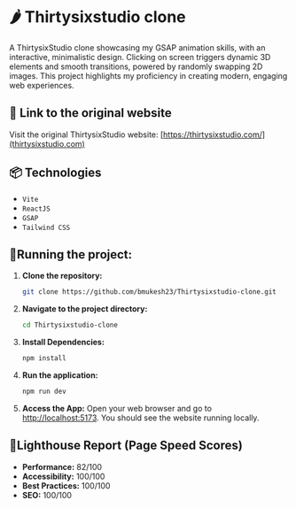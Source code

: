 # 🌶️ Thirtysixstudio clone
A ThirtysixStudio clone showcasing my GSAP animation skills, with an interactive, minimalistic design. Clicking on screen triggers dynamic 3D elements and smooth transitions, powered by randomly swapping 2D images. This project highlights my proficiency in creating modern, engaging web experiences.

## 🔗 Link to the original website
Visit the original ThirtysixStudio website: [https://thirtysixstudio.com/](thirtysixstudio.com)

## 📦 Technologies

- `Vite`
- `ReactJS`
- `GSAP`
- `Tailwind CSS`

## 🚦Running the project:

1. **Clone the repository:**
    ```bash
    git clone https://github.com/bmukesh23/Thirtysixstudio-clone.git
    ```

2. **Navigate to the project directory:**
    ```bash
    cd Thirtysixstudio-clone
    ```

3. **Install Dependencies:**
    ```bash
    npm install
    ```

4. **Run the application:**
    ```bash
    npm run dev
    ```

6. **Access the App:**
    Open your web browser and go to [http://localhost:5173](http://localhost:5173). You should see the website running locally.


  
  
  
  
  
  ## 💈Lighthouse Report (Page Speed Scores)
  
  - **Performance:** 82/100
  - **Accessibility:** 100/100
  - **Best Practices:** 100/100
  - **SEO:** 100/100
  